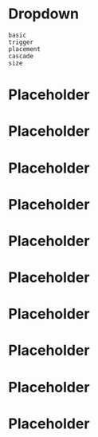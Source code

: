 # Dropdown
```demo
basic
trigger
placement
cascade
size
```
# Placeholder
# Placeholder
# Placeholder
# Placeholder
# Placeholder
# Placeholder
# Placeholder
# Placeholder
# Placeholder
# Placeholder